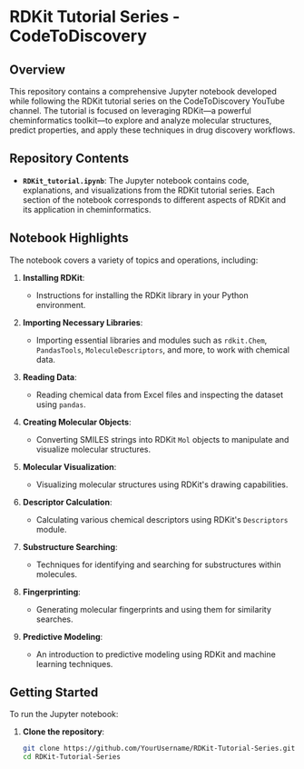 
# RDKit Tutorial Series - CodeToDiscovery

## Overview

This repository contains a comprehensive Jupyter notebook developed while following the RDKit tutorial series on the CodeToDiscovery YouTube channel. The tutorial is focused on leveraging RDKit—a powerful cheminformatics toolkit—to explore and analyze molecular structures, predict properties, and apply these techniques in drug discovery workflows.

## Repository Contents

- **`RDKit_tutorial.ipynb`**: The Jupyter notebook contains code, explanations, and visualizations from the RDKit tutorial series. Each section of the notebook corresponds to different aspects of RDKit and its application in cheminformatics.

## Notebook Highlights

The notebook covers a variety of topics and operations, including:

1. **Installing RDKit**:
   - Instructions for installing the RDKit library in your Python environment.

2. **Importing Necessary Libraries**:
   - Importing essential libraries and modules such as `rdkit.Chem`, `PandasTools`, `MoleculeDescriptors`, and more, to work with chemical data.

3. **Reading Data**:
   - Reading chemical data from Excel files and inspecting the dataset using `pandas`.

4. **Creating Molecular Objects**:
   - Converting SMILES strings into RDKit `Mol` objects to manipulate and visualize molecular structures.

5. **Molecular Visualization**:
   - Visualizing molecular structures using RDKit's drawing capabilities.

6. **Descriptor Calculation**:
   - Calculating various chemical descriptors using RDKit's `Descriptors` module.

7. **Substructure Searching**:
   - Techniques for identifying and searching for substructures within molecules.

8. **Fingerprinting**:
   - Generating molecular fingerprints and using them for similarity searches.

9. **Predictive Modeling**:
   - An introduction to predictive modeling using RDKit and machine learning techniques.

## Getting Started

To run the Jupyter notebook:

1. **Clone the repository**:
   ```bash
   git clone https://github.com/YourUsername/RDKit-Tutorial-Series.git
   cd RDKit-Tutorial-Series
